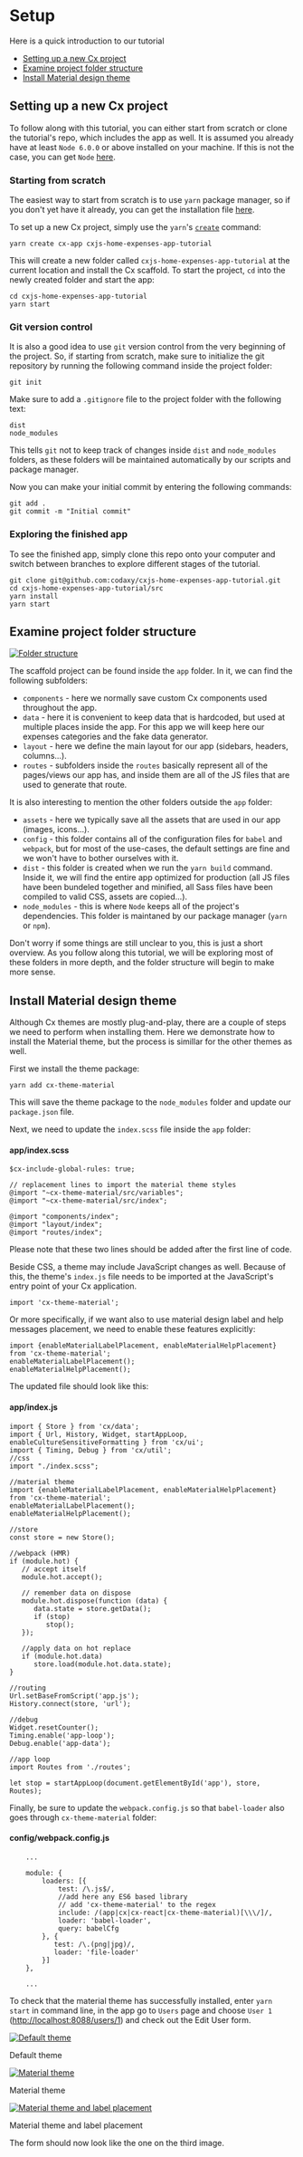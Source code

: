 # Setup

Here is a quick introduction to our tutorial
* [Setting up a new Cx project](#setting-up-a-new-cx-project)
* [Examine project folder structure](#examine-project-folder-structure)
* [Install Material design theme](#install-material-design-theme)

## Setting up a new Cx project

To follow along with this tutorial, you can either start from scratch or clone the tutorial's repo, which includes the app as well. 
It is assumed you already have at least `Node 6.0.0` or above installed on your machine. If this is not the case, you can get `Node` [here](https://nodejs.org/en/).

### Starting from scratch

The easiest way to start from scratch is to use `yarn` package manager, so if you don't yet have it already, you can get the installation file [here](https://yarnpkg.com/en/).

To set up a new Cx project, simply use the `yarn`'s [`create`](https://yarnpkg.com/lang/en/docs/cli/create/) command:

```
yarn create cx-app cxjs-home-expenses-app-tutorial
```

This will create a new folder called `cxjs-home-expenses-app-tutorial` at the current location and install the Cx scaffold. To start the project, `cd` into the newly created folder and start the app:

```
cd cxjs-home-expenses-app-tutorial
yarn start
```

### Git version control

It is also a good idea to use `git` version control from the very beginning of the project. So, if starting from scratch, make sure to initialize the git repository by running the following command inside the project folder:

```
git init
```

Make sure to add a `.gitignore` file to the project folder with the following text:
```
dist
node_modules
```
This tells `git` not to keep track of changes inside `dist` and `node_modules` folders, as these folders will be maintained automatically by our scripts and package manager.

Now you can make your initial commit by entering the following commands:
```
git add .
git commit -m "Initial commit"
```

### Exploring the finished app

To see the finished app, simply clone this repo onto your computer and switch between branches to explore different stages of the tutorial.

```
git clone git@github.com:codaxy/cxjs-home-expenses-app-tutorial.git
cd cxjs-home-expenses-app-tutorial/src
yarn install
yarn start
```

## Examine project folder structure

<a href="https://github.com/codaxy/cxjs-home-expenses-app-tutorial/blob/master/tutorial/screenshots/folder-structure.PNG">
    <img src="https://github.com/codaxy/cxjs-home-expenses-app-tutorial/blob/master/tutorial/screenshots/folder-structure.PNG" alt="Folder structure" />
</a>

The scaffold project can be found inside the `app` folder. In it, we can find the following subfolders:
   * `components` - here we normally save custom Cx components used throughout the app.
   * `data` - here it is convenient to keep data that is hardcoded, but used at multiple places inside the app. For this app we will keep here our expenses categories and the fake data generator.
   * `layout` - here we define the main layout for our app (sidebars, headers,                    columns...).
   * `routes` - subfolders inside the `routes` basically represent all of the pages/views our app has, and inside them are all of the JS files that are used to generate that route.


It is also interesting to mention the other folders outside the `app` folder:
   * `assets` - here we typically save all the assets that are used in our app (images, icons...).
   * `config` - this folder contains all of the configuration files for `babel` and `webpack`, but for most of the use-cases, the default settings are fine and we won't have to bother ourselves with it.
   * `dist` - this folder is created when we run the `yarn build` command. Inside it, we will find the entire app optimized for production (all JS files have been bundeled together and minified, all Sass files have been compiled to valid CSS, assets are copied...).
   * `node_modules` - this is where `Node` keeps all of the project's dependencies. This folder is maintaned by our package manager (`yarn` or `npm`).

Don't worry if some things are still unclear to you, this is just a short overview. As you follow along this tutorial, we will be exploring most of these folders in more depth, and the folder structure will begin to make more sense.

## Install Material design theme

Although Cx themes are mostly plug-and-play, there are a couple of steps we need to perform when installing them. Here we demonstrate how to install the Material theme, but the process is simillar for the other themes as well.

First we install the theme package:

```
yarn add cx-theme-material
```

This will save the theme package to the `node_modules` folder and update our `package.json` file.

Next, we need to update the `index.scss` file inside the `app` folder:

#### app/index.scss

```
$cx-include-global-rules: true;

// replacement lines to import the material theme styles
@import "~cx-theme-material/src/variables";
@import "~cx-theme-material/src/index";

@import "components/index";
@import "layout/index";
@import "routes/index";
```
Please note that these two lines should be added after the first line of code.

Beside CSS, a theme may include JavaScript changes as well. Because of this, the theme's `index.js` file needs to be imported at the JavaScript's entry point of your Cx application.

```
import 'cx-theme-material';
```
Or more specifically, if we want also to use material design label and help messages placement, we need to enable these features explicitly: 

```
import {enableMaterialLabelPlacement, enableMaterialHelpPlacement} from 'cx-theme-material';
enableMaterialLabelPlacement();
enableMaterialHelpPlacement();
```
The updated file should look like this:

#### app/index.js
```
import { Store } from 'cx/data';
import { Url, History, Widget, startAppLoop, enableCultureSensitiveFormatting } from 'cx/ui';
import { Timing, Debug } from 'cx/util';
//css
import "./index.scss";

//material theme
import {enableMaterialLabelPlacement, enableMaterialHelpPlacement} from 'cx-theme-material';
enableMaterialLabelPlacement();
enableMaterialHelpPlacement();

//store
const store = new Store();

//webpack (HMR)
if (module.hot) {
   // accept itself
   module.hot.accept();

   // remember data on dispose
   module.hot.dispose(function (data) {
      data.state = store.getData();
      if (stop)
         stop();
   });

   //apply data on hot replace
   if (module.hot.data)
      store.load(module.hot.data.state);
}

//routing
Url.setBaseFromScript('app.js');
History.connect(store, 'url');

//debug
Widget.resetCounter();
Timing.enable('app-loop');
Debug.enable('app-data');

//app loop
import Routes from './routes';

let stop = startAppLoop(document.getElementById('app'), store, Routes);
```

Finally, be sure to update the `webpack.config.js` so that `babel-loader` also goes through `cx-theme-material` folder:

#### config/webpack.config.js

```
    ...

    module: {
        loaders: [{
            test: /\.js$/,
            //add here any ES6 based library
            // add 'cx-theme-material' to the regex
            include: /(app|cx|cx-react|cx-theme-material)[\\\/]/, 
            loader: 'babel-loader',
            query: babelCfg
        }, {
           test: /\.(png|jpg)/,
           loader: 'file-loader'
        }]
    },
    
    ...
```

To check that the material theme has successfully installed, enter `yarn start` in command line, in the app go to `Users` page and choose `User 1` ([http://localhost:8088/users/1](http://localhost:8088/users/1)) and check out the Edit User form.

<a href="https://github.com/codaxy/cxjs-home-expenses-app-tutorial/blob/master/tutorial/screenshots/edit_user_default.PNG">
    <img src="https://github.com/codaxy/cxjs-home-expenses-app-tutorial/blob/master/tutorial/screenshots/edit_user_default.PNG" alt="Default theme" />
</a>

Default theme

<a href="https://github.com/codaxy/cxjs-home-expenses-app-tutorial/blob/master/tutorial/screenshots/edit_user_material.PNG">
    <img src="https://github.com/codaxy/cxjs-home-expenses-app-tutorial/blob/master/tutorial/screenshots/edit_user_material.PNG" alt="Material theme" />
</a>

Material theme

<a href="https://github.com/codaxy/cxjs-home-expenses-app-tutorial/blob/master/tutorial/screenshots/edit_user_material.PNG">
    <img src="https://github.com/codaxy/cxjs-home-expenses-app-tutorial/blob/master/tutorial/screenshots/edit_user_material_label_placement.PNG" alt="Material theme and label placement" />
</a>

Material theme and label placement

The form should now look like the one on the third image.